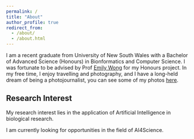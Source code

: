```yaml
---
permalink: /
title: "About"
author_profile: true
redirect_from: 
  - /about/
  - /about.html
---
```


I am a recent graduate from University of New South Wales with a Bachelor of Advanced Science (Honours) in Bionformatics and Computer Science. I was fortunate to be advised by Prof [Emily Wong](https://www.victorchang.edu.au/about-us/our-scientists/aprof-emily-wong) for my Honours project. In my free time, I enjoy travelling and photography, and I have a long-held dream of being a photojournalist, you can see some of my photos [here](https://zelunli.github.io/photography/).

Research Interest
-----
My research interest lies in the application of Artificial Intelligence in biological research.

I am currently looking for opportunities in the field of AI4Science.

